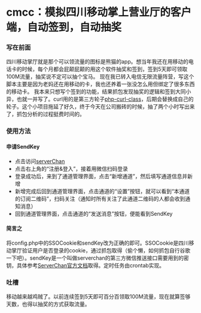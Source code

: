 # cmcc：模拟四川移动掌上营业厅的客户端，自动签到，自动抽奖
### 写在前面
四川移动掌厅就是那个可以领流量的图标是熊猫的app。想当年我还在用移动的电话卡的时候，每个月都会屁颠屁颠的用这个软件抽奖和签到，签到5天即可领取100M流量，抽奖说不定可以抽个宝马。
现在我已转入电信无限流量阵营，写这个脚本主要是因为老妈还在用移动的卡，我也还养着一张没怎么用但绑定了很多东西的移动卡。
我本来只想写个签到的功能，结果抓包发现抽奖的逻辑和签到大同小异，也就一并写了。curl用的是第三方轮子[php-curl-class](https://github.com/php-curl-class/php-curl-class)，后期会替换成自己的轮子。这个小项目拖延了好久，终于今天在公司搬砖的时候，抽了两个小时写出来了，抓包分析的过程挺费时间的。

### 使用方法
#### 申请SendKey
- 点击访问[serverChan](http://pushbear.ftqq.com/admin/#/)
- 点击右上角的“注册&登入”，接着用微信扫码登录
- 登录成功后，来到了通道管理界面，点击“新增通道”，然后填写通道信息并新增
- 新增完成后回到通道管理界面，点击通道的“设置”按钮，就可以看到“本通道的订阅二维码”，扫码关注（通知时所有关注了此通道二维码的人都会收到通知消息）
- 回到通道管理界面，点击通道的“发送消息”按钮，便能看到SendKey
#### 简言之
将config.php中的SSOCookie和sendKey改为正确的即可。SSOCookie是四川移动掌厅验证用户是否登录的cookie，通过抓包取得（偷个懒，如何抓包自行谷歌一下吧）。sendKey是一个叫做serverchan的第三方微信推送接口需要用到的密钥，具体参考[ServerChan官方文档](http://sc.ftqq.com/3.version)取得。定时任务由crontab实现。

### 吐槽
移动越来越鸡贼了。以前连续签到5天即可百分百领取100M流量，现在就算签够天数，也得以抽奖的方式获取流量。

